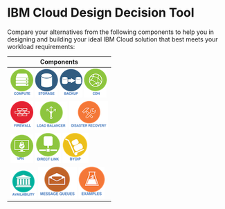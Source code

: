 # IBM Cloud Design Decision Tool

Compare your alternatives from the following components to help you in designing and building your ideal IBM Cloud solution that best meets your workload requirements:

| Components |
| --- |
| [![Compute](/images/compute_icon.png)](compute.md) [![Storage](/images/storage_icon.png)](storage.md) [![Backup](/images/backup_icon.png)](backup.md) [![CDN](/images/cdn_icon.png)](cdn.md) |
| [![Firewall](/images/firewall_icon.png)](firewall.md) [![Load Balancer](/images/load_balancer_icon.png)](load_balancer.md) [![Disaster Recovery](/images/disaster_recovery_icon.png)](disaster_recovery.md) | 
| [![VPN](/images/vpn_icon.png)](vpn.md) [![Direct Link](/images/direct_link_icon.png)](direct_link.md) [![BYOIP](/images/byoip_icon.png)](byoip.md) |
| [![Availability](/images/availability_icon.png)](availability.md) [![Message Queues](/images/message_queues_icon.png)](message_queues.md) [![Examples](/images/examples_icon.png)](examples.md) |
